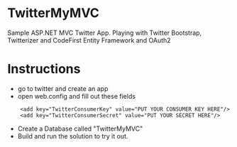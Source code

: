 TwitterMyMVC
============

Sample ASP.NET MVC Twitter App. Playing with Twitter Bootstrap, Twitterizer and CodeFirst Entity Framework and OAuth2

Instructions
=============
- go to twitter and create an app
- open web.config and fill out these fields
~~~ 
    <add key="TwitterConsumerKey" value="PUT YOUR CONSUMER KEY HERE"/>
    <add key="TwitterConsumerSecret" value="PUT YOUR SECRET HERE"/>
~~~
- Create a Database called "TwitterMyMVC"
- Build and run the solution to try it out.
